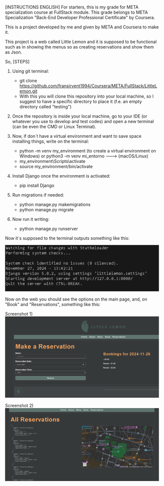 [INSTRUCTIONS ENGLISH]
For starters, this is my grade for META specialization course at FullStack module. This grade belongs to META Specialization "Back-End Developer Professional Certificate" by Coursera.

This is a project developed by me and given by META and Coursera to make it.

This project is a web called Little Lemon and it is supposed to be functional such as in showing the menus so as creating reservations and show them as Json.

So, [STEPS]

1) Using git terminal:
   -  git clone https://github.com/fransirvent1994/Coursera/META/FullStack/LittleLemon.git
   -  With this you will clone this repository into your local machine, so I suggest to have a specific directory to place it (f.e. an empty directory called "testing")

2) Once the repository is inside your local machine, go to your IDE (or whatever you use to develop and test codes) and open a new terminal (can be even the CMD or Linux Terminal).

3) Now, if don´t have a virtual environment and want to save space installing things, write on the terminal:
   - python -m venv my_environment (to create a virtual environment on Windows) or python3 -m venv mi_entorno ---> (macOS/Linux)
   - my_environment\Scripts\activate
   - source my_environment/bin/activate

4) Install Django once the environment is activated:
   - pip install Django
  
5) Run migrations if needed:
   - python manage.py makemigrations
   - python manage.py migrate

6) Now run it writing:
   - python manage.py runserver

Now it´s supposed to the terminal outputs something like this:

![Screenshot of my application](screenshots/server.png)


Now on the web you should see the options on the main page, and, on "Book" and "Reservations", something like this:

Screenshot 1)
![Screenshot of my application](Screenshots/screenshot1.png)

Screenshot 2)
![Screenshot of my application](Screenshots/screenshot2.png)

